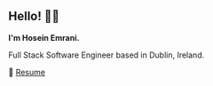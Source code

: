 ## Hello! 👋🏻

**I'm Hosein Emrani.**

Full Stack Software Engineer based in Dublin, Ireland.

📄 [Resume](https://hosein.me/cv)
